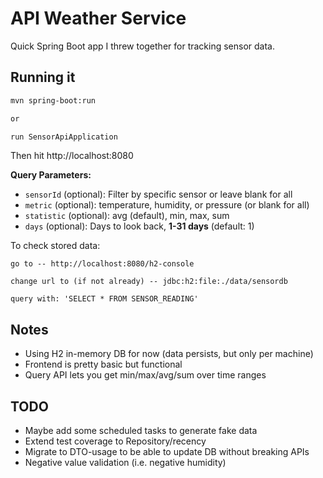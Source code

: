 # API Weather Service

Quick Spring Boot app I threw together for tracking sensor data.

## Running it
```bash
mvn spring-boot:run

or 

run SensorApiApplication
```

Then hit http://localhost:8080

**Query Parameters:**
- `sensorId` (optional): Filter by specific sensor or leave blank for all
- `metric` (optional): temperature, humidity, or pressure (or blank for all)
- `statistic` (optional): avg (default), min, max, sum
- `days` (optional): Days to look back, **1-31 days** (default: 1)

To check stored data:
```
go to -- http://localhost:8080/h2-console

change url to (if not already) -- jdbc:h2:file:./data/sensordb

query with: 'SELECT * FROM SENSOR_READING'
```

## Notes
- Using H2 in-memory DB for now (data persists, but only per machine)
- Frontend is pretty basic but functional
- Query API lets you get min/max/avg/sum over time ranges

## TODO
- Maybe add some scheduled tasks to generate fake data
- Extend test coverage to Repository/recency
- Migrate to DTO-usage to be able to update DB without breaking APIs
- Negative value validation (i.e. negative humidity)
